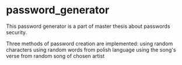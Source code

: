# password_generator
This password generator is a part of master thesis about passwords security.

Three methods of password creation are implemented:
    using random characters
    using random words from polish language
    using the song's verse from random song of chosen artist

